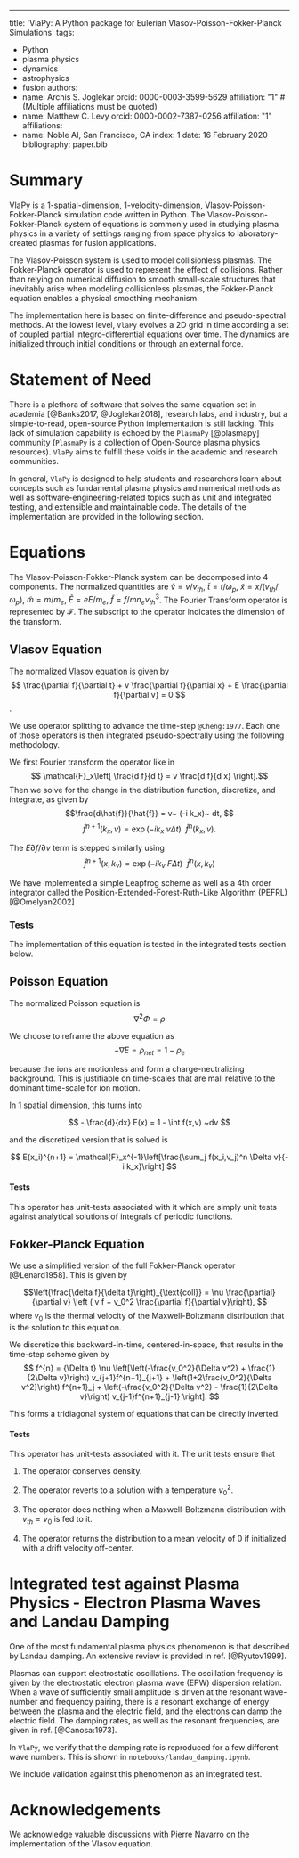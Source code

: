 ---
title: 'VlaPy: A Python package for Eulerian Vlasov-Poisson-Fokker-Planck Simulations'
tags:
  - Python
  - plasma physics
  - dynamics
  - astrophysics
  - fusion
authors:
  - name: Archis S. Joglekar
    orcid: 0000-0003-3599-5629
    affiliation: "1" # (Multiple affiliations must be quoted)
  - name: Matthew C. Levy
    orcid: 0000-0002-7387-0256
    affiliation: "1"
affiliations:
 - name: Noble AI, San Francisco, CA
   index: 1
date: 16 February 2020
bibliography: paper.bib

# Summary

VlaPy is a 1-spatial-dimension, 1-velocity-dimension, Vlasov-Poisson-Fokker-Planck simulation code written in Python.  The Vlasov-Poisson-Fokker-Planck system of equations is commonly used in studying plasma physics in a variety of settings ranging from space physics to laboratory-created plasmas for fusion applications. 

The Vlasov-Poisson system is used to model collisionless plasmas. The Fokker-Planck operator is used to represent the effect of collisions. Rather than relying on numerical diffusion to smooth small-scale structures that inevitably arise when modeling collisionless plasmas, the Fokker-Planck equation enables a physical smoothing mechanism. 

The implementation here is based on finite-difference and pseudo-spectral methods. At the lowest level, ``VlaPy`` evolves a 2D grid in time according a set of coupled partial integro-differential equations over time. The dynamics are initialized through initial conditions or through an external force.


# Statement of Need

There is a plethora of software that solves the same equation set in academia [@Banks2017, @Joglekar2018], research labs, and industry, but a simple-to-read, open-source Python implementation is still lacking. This lack of simulation capability is echoed by the ``PlasmaPy`` [@plasmapy] community (``PlasmaPy`` is a collection of Open-Source plasma physics resources). ``VlaPy`` aims to fulfill these voids in the academic and research communities.

In general, ``VlaPy`` is designed to help students and researchers learn about concepts such as fundamental plasma physics and numerical methods as well as software-engineering-related topics such as unit and integrated testing, and extensible and maintainable code. The details of the implementation are provided in the following section. 


# Equations

The Vlasov-Poisson-Fokker-Planck system can be decomposed into 4 components. The normalized quantities are 
$\tilde{v} = v/v_{th}$, $\tilde{t} = t / \omega_p$, $\tilde{x} = x / (v_{th} / \omega_p)$, $\tilde{m} = m / m_e$, $\tilde{E} = e E / m_e$, $\tilde{f} = f / m n_e v_{th}^3$. The Fourier Transform operator is represented by $\mathcal{F}$. The subscript to the operator indicates the dimension of the transform. 


## Vlasov Equation

The normalized Vlasov equation is given by
$$ \frac{\partial f}{\partial t} + v  \frac{\partial f}{\partial x} + E \frac{\partial f}{\partial v} = 0 $$.

We use operator splitting to advance the time-step `@Cheng:1977`. Each one of those operators is then integrated pseudo-spectrally using the following methodology.

We first Fourier transform the operator like in 
$$ \mathcal{F}_x\left[ \frac{d f}{d t} = v \frac{d f}{d x} \right].$$
Then we solve for the change in the distribution function, discretize, and integrate, as given by
$$\frac{d\hat{f}}{\hat{f}} = v~ (-i k_x)~ dt, $$
$$ \hat{f}^{n+1}(k_x, v) = \exp(-i k_x ~ v \Delta t) ~~ \hat{f}^n(k_x, v). $$ 

The $E \partial f/\partial v$ term is stepped similarly using
$$ \hat{f}^{n+1}(x, k_v) = \exp(-i k_v ~ F \Delta t) ~~ \hat{f}^n(x, k_v) $$

We have implemented a simple Leapfrog scheme as well as a 4th order integrator called the 
Position-Extended-Forest-Ruth-Like Algorithm (PEFRL) [@Omelyan2002]

### Tests
The implementation of this equation is tested in the integrated tests section below.

 
## Poisson Equation

The normalized Poisson equation is
$$  \nabla^2 \Phi = \rho $$

We choose to reframe the above equation as
$$ - \nabla E = \rho_{net} = 1 - \rho_e $$ 

because the ions are motionless and form a charge-neutralizing background. This is justifiable on time-scales that are 
mall relative to the dominant time-scale for ion motion.

In 1 spatial dimension, this turns into

$$ - \frac{d}{dx} E(x) = 1 - \int f(x,v) ~dv $$

and the discretized version that is solved is

$$  E(x_i)^{n+1} = \mathcal{F}_x^{-1}\left[\frac{\sum_j f(x_i,v_j)^n \Delta v}{- i k_x}\right] $$


#### Tests
This operator has unit-tests associated with it which are simply unit tests against analytical solutions of integrals of periodic functions.


## Fokker-Planck Equation

We use a simplified version of the full Fokker-Planck operator [@Lenard1958]. This is given by

$$\left(\frac{\delta f}{\delta t}\right)_{\text{coll}} = \nu \frac{\partial}{\partial v} \left ( v f + v_0^2 \frac{\partial f}{\partial v}\right), $$
where $v_0$ is the thermal velocity of the Maxwell-Boltzmann distribution that is the solution to this equation.

We discretize this backward-in-time, centered-in-space, that results in the time-step scheme given by
$$ f^{n} = {\Delta t} \nu \left[\left(-\frac{v_0^2}{\Delta v^2} + \frac{1}{2\Delta v}\right) v_{j+1}f^{n+1}_{j+1} + \left(1+2\frac{v_0^2}{\Delta v^2}\right) f^{n+1}_j + \left(-\frac{v_0^2}{\Delta v^2} - \frac{1}{2\Delta v}\right) v_{j-1}f^{n+1}_{j-1}  \right]. $$ 

This forms a tridiagonal system of equations that can be directly inverted.

#### Tests
This operator has unit-tests associated with it. The unit tests ensure that

1. The operator conserves density.


2. The operator reverts to a solution with a temperature $v_0^2$.


3. The operator does nothing when a Maxwell-Boltzmann distribution with $v_{th} = v_0$ is fed to it.


4. The operator returns the distribution to a mean velocity of 0 if initialized with a drift velocity off-center.


# Integrated test against Plasma Physics - Electron Plasma Waves and Landau Damping

One of the most fundamental plasma physics phenomenon is that described by Landau damping. An extensive review is provided in ref. [@Ryutov1999]. 

Plasmas can support electrostatic oscillations. The oscillation frequency is given by the electrostatic electron plasma wave (EPW) dispersion relation. When a wave of sufficiently small amplitude is driven at the resonant wave-number and frequency pairing, there is a resonant exchange of energy between the plasma and the electric field, and the electrons can damp the electric field. The damping rates, as well as the resonant frequencies, are given in ref. [@Canosa:1973].

In ``VlaPy``, we verify that the damping rate is reproduced for a few different wave numbers. This is shown in `notebooks/landau_damping.ipynb`. 

We include validation against this phenomenon as an integrated test.

# Acknowledgements
We acknowledge valuable discussions with Pierre Navarro on the implementation of the Vlasov equation.
